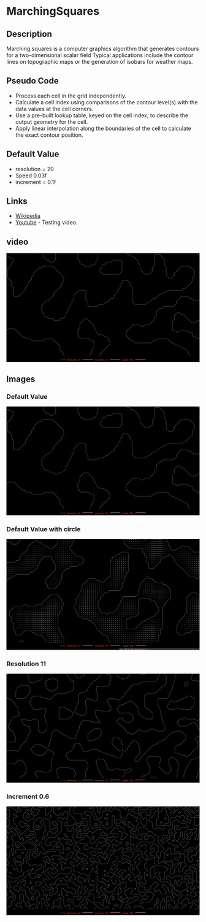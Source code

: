 # MarchingSquares

## Description

Marching squares is a computer graphics algorithm that generates contours for a two-dimensional scalar field
Typical applications include the contour lines on topographic maps or the generation of isobars for weather maps.

## Pseudo Code

* Process each cell in the grid independently.
* Calculate a cell index using comparisons of the contour level(s) with the data values at the cell corners.
* Use a pre-built lookup table, keyed on the cell index, to describe the output geometry for the cell.
* Apply linear interpolation along the boundaries of the cell to calculate the exact contour position.

## Default Value

* resolution = 20
* Speed 0.03f
* increment = 0.1f

## Links
* [Wikipedia](https://en.wikipedia.org/wiki/Marching_squares)
* [Youtube](https://youtu.be/K_Rlfm4sDlg) - Testing video.

## video

[![Everything Is AWESOME](https://github.com/AugustinSorel/MarchingSquares/blob/master/Images/Capture.PNG)](https://github.com/AugustinSorel/MarchingSquares/blob/master/Images/Capture.PNG)

## Images

### Default Value
![alt text](https://github.com/AugustinSorel/MarchingSquares/blob/master/Images/Capture.PNG)

### Default Value with circle
![alt text](https://github.com/AugustinSorel/MarchingSquares/blob/master/Images/Capture2.PNG)

### Resolution 11
![alt text](https://github.com/AugustinSorel/MarchingSquares/blob/master/Images/Capture3.PNG)

### Increment 0.6
![alt text](https://github.com/AugustinSorel/MarchingSquares/blob/master/Images/Capture4.PNG)
